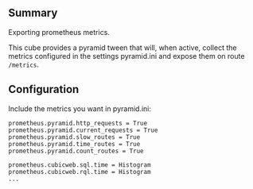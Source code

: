 Summary
-------

Exporting prometheus metrics.

This cube provides a pyramid tween that will, when active, collect the metrics
configured in the settings pyramid.ini and expose them on route `/metrics`.

Configuration
-------------

Include the metrics you want in pyramid.ini:

```
prometheus.pyramid.http_requests = True
prometheus.pyramid.current_requests = True
prometheus.pyramid.slow_routes = True
prometheus.pyramid.time_routes = True
prometheus.pyramid.count_routes = True

prometheus.cubicweb.sql.time = Histogram
prometheus.cubicweb.rql.time = Histogram
...
```

